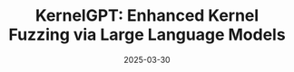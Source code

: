 ---
title: "KernelGPT: Enhanced Kernel Fuzzing via Large Language Models"
collection: publications
excerpt: '<u><b>Chenyuan Yang</b></u>, Zijie Zhao, Lingming Zhang'
time: 'March 2025'
date: 2025-03-30
venue: '30th ACM International Conference on Architectural Support for Programming Languages and Operating Systems'
paperurl: 'https://arxiv.org/abs/2401.00563'
codeurl: 'https://github.com/ise-uiuc/KernelGPT'
short: 'ASPLOS 2025'
---